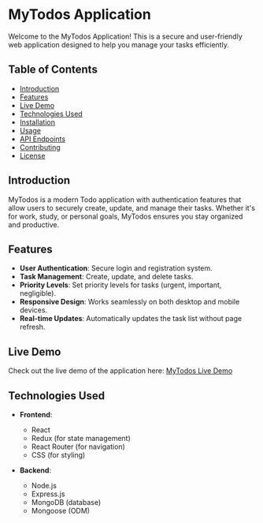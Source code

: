 # MyTodos Application

Welcome to the MyTodos Application! This is a secure and user-friendly web application designed to help you manage your tasks efficiently.

## Table of Contents

- [Introduction](#introduction)
- [Features](#features)
- [Live Demo](#live-demo)
- [Technologies Used](#technologies-used)
- [Installation](#installation)
- [Usage](#usage)
- [API Endpoints](#api-endpoints)
- [Contributing](#contributing)
- [License](#license)

## Introduction

MyTodos is a modern Todo application with authentication features that allow users to securely create, update, and manage their tasks. Whether it's for work, study, or personal goals, MyTodos ensures you stay organized and productive.

## Features

- **User Authentication**: Secure login and registration system.
- **Task Management**: Create, update, and delete tasks.
- **Priority Levels**: Set priority levels for tasks (urgent, important, negligible).
- **Responsive Design**: Works seamlessly on both desktop and mobile devices.
- **Real-time Updates**: Automatically updates the task list without page refresh.

## Live Demo

Check out the live demo of the application here: [MyTodos Live Demo](https://mytodos-app.onrender.com/)

## Technologies Used

- **Frontend**:
  - React
  - Redux (for state management)
  - React Router (for navigation)
  - CSS (for styling)
  
- **Backend**:
  - Node.js
  - Express.js
  - MongoDB (database)
  - Mongoose (ODM)
